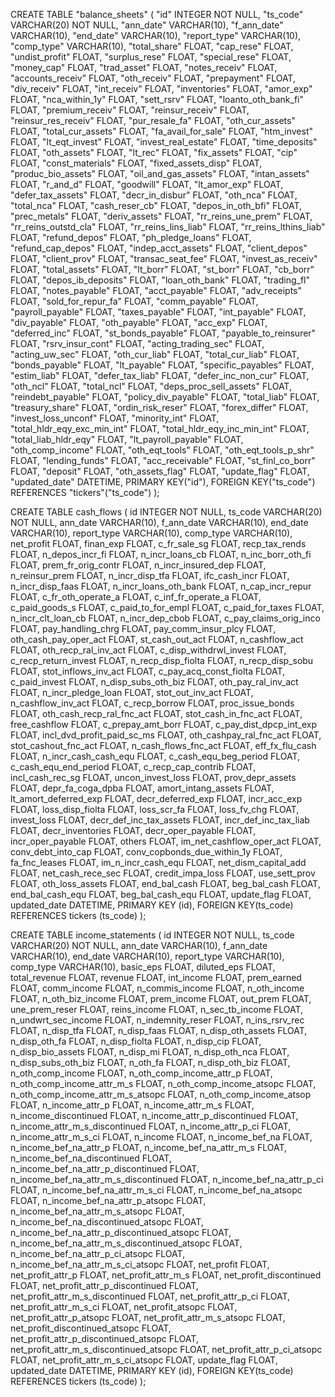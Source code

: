 CREATE TABLE "balance_sheets" (
	"id"	INTEGER NOT NULL,
	"ts_code"	VARCHAR(20) NOT NULL,
	"ann_date"	VARCHAR(10),
	"f_ann_date"	VARCHAR(10),
	"end_date"	VARCHAR(10),
	"report_type"	VARCHAR(10),
	"comp_type"	VARCHAR(10),
	"total_share"	FLOAT,
	"cap_rese"	FLOAT,
	"undist_profit"	FLOAT,
	"surplus_rese"	FLOAT,
	"special_rese"	FLOAT,
	"money_cap"	FLOAT,
	"trad_asset"	FLOAT,
	"notes_receiv"	FLOAT,
	"accounts_receiv"	FLOAT,
	"oth_receiv"	FLOAT,
	"prepayment"	FLOAT,
	"div_receiv"	FLOAT,
	"int_receiv"	FLOAT,
	"inventories"	FLOAT,
	"amor_exp"	FLOAT,
	"nca_within_1y"	FLOAT,
	"sett_rsrv"	FLOAT,
	"loanto_oth_bank_fi"	FLOAT,
	"premium_receiv"	FLOAT,
	"reinsur_receiv"	FLOAT,
	"reinsur_res_receiv"	FLOAT,
	"pur_resale_fa"	FLOAT,
	"oth_cur_assets"	FLOAT,
	"total_cur_assets"	FLOAT,
	"fa_avail_for_sale"	FLOAT,
	"htm_invest"	FLOAT,
	"lt_eqt_invest"	FLOAT,
	"invest_real_estate"	FLOAT,
	"time_deposits"	FLOAT,
	"oth_assets"	FLOAT,
	"lt_rec"	FLOAT,
	"fix_assets"	FLOAT,
	"cip"	FLOAT,
	"const_materials"	FLOAT,
	"fixed_assets_disp"	FLOAT,
	"produc_bio_assets"	FLOAT,
	"oil_and_gas_assets"	FLOAT,
	"intan_assets"	FLOAT,
	"r_and_d"	FLOAT,
	"goodwill"	FLOAT,
	"lt_amor_exp"	FLOAT,
	"defer_tax_assets"	FLOAT,
	"decr_in_disbur"	FLOAT,
	"oth_nca"	FLOAT,
	"total_nca"	FLOAT,
	"cash_reser_cb"	FLOAT,
	"depos_in_oth_bfi"	FLOAT,
	"prec_metals"	FLOAT,
	"deriv_assets"	FLOAT,
	"rr_reins_une_prem"	FLOAT,
	"rr_reins_outstd_cla"	FLOAT,
	"rr_reins_lins_liab"	FLOAT,
	"rr_reins_lthins_liab"	FLOAT,
	"refund_depos"	FLOAT,
	"ph_pledge_loans"	FLOAT,
	"refund_cap_depos"	FLOAT,
	"indep_acct_assets"	FLOAT,
	"client_depos"	FLOAT,
	"client_prov"	FLOAT,
	"transac_seat_fee"	FLOAT,
	"invest_as_receiv"	FLOAT,
	"total_assets"	FLOAT,
	"lt_borr"	FLOAT,
	"st_borr"	FLOAT,
	"cb_borr"	FLOAT,
	"depos_ib_deposits"	FLOAT,
	"loan_oth_bank"	FLOAT,
	"trading_fl"	FLOAT,
	"notes_payable"	FLOAT,
	"acct_payable"	FLOAT,
	"adv_receipts"	FLOAT,
	"sold_for_repur_fa"	FLOAT,
	"comm_payable"	FLOAT,
	"payroll_payable"	FLOAT,
	"taxes_payable"	FLOAT,
	"int_payable"	FLOAT,
	"div_payable"	FLOAT,
	"oth_payable"	FLOAT,
	"acc_exp"	FLOAT,
	"deferred_inc"	FLOAT,
	"st_bonds_payable"	FLOAT,
	"payable_to_reinsurer"	FLOAT,
	"rsrv_insur_cont"	FLOAT,
	"acting_trading_sec"	FLOAT,
	"acting_uw_sec"	FLOAT,
	"oth_cur_liab"	FLOAT,
	"total_cur_liab"	FLOAT,
	"bonds_payable"	FLOAT,
	"lt_payable"	FLOAT,
	"specific_payables"	FLOAT,
	"estim_liab"	FLOAT,
	"defer_tax_liab"	FLOAT,
	"defer_inc_non_cur"	FLOAT,
	"oth_ncl"	FLOAT,
	"total_ncl"	FLOAT,
	"deps_proc_sell_assets"	FLOAT,
	"reindebt_payable"	FLOAT,
	"policy_div_payable"	FLOAT,
	"total_liab"	FLOAT,
	"treasury_share"	FLOAT,
	"ordin_risk_reser"	FLOAT,
	"forex_differ"	FLOAT,
	"invest_loss_unconf"	FLOAT,
	"minority_int"	FLOAT,
	"total_hldr_eqy_exc_min_int"	FLOAT,
	"total_hldr_eqy_inc_min_int"	FLOAT,
	"total_liab_hldr_eqy"	FLOAT,
	"lt_payroll_payable"	FLOAT,
	"oth_comp_income"	FLOAT,
	"oth_eqt_tools"	FLOAT,
	"oth_eqt_tools_p_shr"	FLOAT,
	"lending_funds"	FLOAT,
	"acc_receivable"	FLOAT,
	"st_finl_co_borr"	FLOAT,
	"deposit"	FLOAT,
	"oth_assets_flag"	FLOAT,
	"update_flag"	FLOAT,
	"updated_date"	DATETIME,
	PRIMARY KEY("id"),
	FOREIGN KEY("ts_code") REFERENCES "tickers"("ts_code")
);

CREATE TABLE cash_flows (
	id INTEGER NOT NULL, 
	ts_code VARCHAR(20) NOT NULL, 
	ann_date VARCHAR(10), 
	f_ann_date VARCHAR(10), 
	end_date VARCHAR(10), 
	report_type VARCHAR(10), 
	comp_type VARCHAR(10), 
	net_profit FLOAT, 
	finan_exp FLOAT, 
	c_fr_sale_sg FLOAT, 
	recp_tax_rends FLOAT, 
	n_depos_incr_fi FLOAT, 
	n_incr_loans_cb FLOAT, 
	n_inc_borr_oth_fi FLOAT, 
	prem_fr_orig_contr FLOAT, 
	n_incr_insured_dep FLOAT, 
	n_reinsur_prem FLOAT, 
	n_incr_disp_tfa FLOAT, 
	ifc_cash_incr FLOAT, 
	n_incr_disp_faas FLOAT, 
	n_incr_loans_oth_bank FLOAT, 
	n_cap_incr_repur FLOAT, 
	c_fr_oth_operate_a FLOAT, 
	c_inf_fr_operate_a FLOAT, 
	c_paid_goods_s FLOAT, 
	c_paid_to_for_empl FLOAT, 
	c_paid_for_taxes FLOAT, 
	n_incr_clt_loan_cb FLOAT, 
	n_incr_dep_cbob FLOAT, 
	c_pay_claims_orig_inco FLOAT, 
	pay_handling_chrg FLOAT, 
	pay_comm_insur_plcy FLOAT, 
	oth_cash_pay_oper_act FLOAT, 
	st_cash_out_act FLOAT, 
	n_cashflow_act FLOAT, 
	oth_recp_ral_inv_act FLOAT, 
	c_disp_withdrwl_invest FLOAT, 
	c_recp_return_invest FLOAT, 
	n_recp_disp_fiolta FLOAT, 
	n_recp_disp_sobu FLOAT, 
	stot_inflows_inv_act FLOAT, 
	c_pay_acq_const_fiolta FLOAT, 
	c_paid_invest FLOAT, 
	n_disp_subs_oth_biz FLOAT, 
	oth_pay_ral_inv_act FLOAT, 
	n_incr_pledge_loan FLOAT, 
	stot_out_inv_act FLOAT, 
	n_cashflow_inv_act FLOAT, 
	c_recp_borrow FLOAT, 
	proc_issue_bonds FLOAT, 
	oth_cash_recp_ral_fnc_act FLOAT, 
	stot_cash_in_fnc_act FLOAT, 
	free_cashflow FLOAT, 
	c_prepay_amt_borr FLOAT, 
	c_pay_dist_dpcp_int_exp FLOAT, 
	incl_dvd_profit_paid_sc_ms FLOAT, 
	oth_cashpay_ral_fnc_act FLOAT, 
	stot_cashout_fnc_act FLOAT, 
	n_cash_flows_fnc_act FLOAT, 
	eff_fx_flu_cash FLOAT, 
	n_incr_cash_cash_equ FLOAT, 
	c_cash_equ_beg_period FLOAT, 
	c_cash_equ_end_period FLOAT, 
	c_recp_cap_contrib FLOAT, 
	incl_cash_rec_sg FLOAT, 
	uncon_invest_loss FLOAT, 
	prov_depr_assets FLOAT, 
	depr_fa_coga_dpba FLOAT, 
	amort_intang_assets FLOAT, 
	lt_amort_deferred_exp FLOAT, 
	decr_deferred_exp FLOAT, 
	incr_acc_exp FLOAT, 
	loss_disp_fiolta FLOAT, 
	loss_scr_fa FLOAT, 
	loss_fv_chg FLOAT, 
	invest_loss FLOAT, 
	decr_def_inc_tax_assets FLOAT, 
	incr_def_inc_tax_liab FLOAT, 
	decr_inventories FLOAT, 
	decr_oper_payable FLOAT, 
	incr_oper_payable FLOAT, 
	others FLOAT, 
	im_net_cashflow_oper_act FLOAT, 
	conv_debt_into_cap FLOAT, 
	conv_copbonds_due_within_1y FLOAT, 
	fa_fnc_leases FLOAT, 
	im_n_incr_cash_equ FLOAT, 
	net_dism_capital_add FLOAT, 
	net_cash_rece_sec FLOAT, 
	credit_impa_loss FLOAT, 
	use_sett_prov FLOAT, 
	oth_loss_assets FLOAT, 
	end_bal_cash FLOAT, 
	beg_bal_cash FLOAT, 
	end_bal_cash_equ FLOAT, 
	beg_bal_cash_equ FLOAT, 
	update_flag FLOAT, 
	updated_date DATETIME, 
	PRIMARY KEY (id), 
	FOREIGN KEY(ts_code) REFERENCES tickers (ts_code)
);

CREATE TABLE income_statements (
	id INTEGER NOT NULL, 
	ts_code VARCHAR(20) NOT NULL, 
	ann_date VARCHAR(10), 
	f_ann_date VARCHAR(10), 
	end_date VARCHAR(10), 
	report_type VARCHAR(10), 
	comp_type VARCHAR(10), 
	basic_eps FLOAT, 
	diluted_eps FLOAT, 
	total_revenue FLOAT, 
	revenue FLOAT, 
	int_income FLOAT, 
	prem_earned FLOAT, 
	comm_income FLOAT, 
	n_commis_income FLOAT, 
	n_oth_income FLOAT, 
	n_oth_biz_income FLOAT, 
	prem_income FLOAT, 
	out_prem FLOAT, 
	une_prem_reser FLOAT, 
	reins_income FLOAT, 
	n_sec_tb_income FLOAT, 
	n_undwrt_sec_income FLOAT, 
	n_indemnity_reser FLOAT, 
	n_ins_rsrv_rec FLOAT, 
	n_disp_tfa FLOAT, 
	n_disp_faas FLOAT, 
	n_disp_oth_assets FLOAT, 
	n_disp_oth_fa FLOAT, 
	n_disp_fiolta FLOAT, 
	n_disp_cip FLOAT, 
	n_disp_bio_assets FLOAT, 
	n_disp_mi FLOAT, 
	n_disp_oth_nca FLOAT, 
	n_disp_subs_oth_biz FLOAT, 
	n_oth_fa FLOAT, 
	n_disp_oth_biz FLOAT, 
	n_oth_comp_income FLOAT, 
	n_oth_comp_income_attr_p FLOAT, 
	n_oth_comp_income_attr_m_s FLOAT, 
	n_oth_comp_income_atsopc FLOAT, 
	n_oth_comp_income_attr_m_s_atsopc FLOAT, 
	n_oth_comp_income_atsop FLOAT, 
	n_income_attr_p FLOAT, 
	n_income_attr_m_s FLOAT, 
	n_income_discontinued FLOAT, 
	n_income_attr_p_discontinued FLOAT, 
	n_income_attr_m_s_discontinued FLOAT, 
	n_income_attr_p_ci FLOAT, 
	n_income_attr_m_s_ci FLOAT, 
	n_income FLOAT, 
	n_income_bef_na FLOAT, 
	n_income_bef_na_attr_p FLOAT, 
	n_income_bef_na_attr_m_s FLOAT, 
	n_income_bef_na_discontinued FLOAT, 
	n_income_bef_na_attr_p_discontinued FLOAT, 
	n_income_bef_na_attr_m_s_discontinued FLOAT, 
	n_income_bef_na_attr_p_ci FLOAT, 
	n_income_bef_na_attr_m_s_ci FLOAT, 
	n_income_bef_na_atsopc FLOAT, 
	n_income_bef_na_attr_p_atsopc FLOAT, 
	n_income_bef_na_attr_m_s_atsopc FLOAT, 
	n_income_bef_na_discontinued_atsopc FLOAT, 
	n_income_bef_na_attr_p_discontinued_atsopc FLOAT, 
	n_income_bef_na_attr_m_s_discontinued_atsopc FLOAT, 
	n_income_bef_na_attr_p_ci_atsopc FLOAT, 
	n_income_bef_na_attr_m_s_ci_atsopc FLOAT, 
	net_profit FLOAT, 
	net_profit_attr_p FLOAT, 
	net_profit_attr_m_s FLOAT, 
	net_profit_discontinued FLOAT, 
	net_profit_attr_p_discontinued FLOAT, 
	net_profit_attr_m_s_discontinued FLOAT, 
	net_profit_attr_p_ci FLOAT, 
	net_profit_attr_m_s_ci FLOAT, 
	net_profit_atsopc FLOAT, 
	net_profit_attr_p_atsopc FLOAT, 
	net_profit_attr_m_s_atsopc FLOAT, 
	net_profit_discontinued_atsopc FLOAT, 
	net_profit_attr_p_discontinued_atsopc FLOAT, 
	net_profit_attr_m_s_discontinued_atsopc FLOAT, 
	net_profit_attr_p_ci_atsopc FLOAT, 
	net_profit_attr_m_s_ci_atsopc FLOAT, 
	update_flag FLOAT, 
	updated_date DATETIME, 
	PRIMARY KEY (id), 
	FOREIGN KEY(ts_code) REFERENCES tickers (ts_code)
);